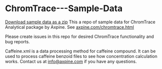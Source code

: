 # ChromTrace---Sample-Data

<a href="https://github.com/chromtrace/ChromTrace---Sample-Data/archive/refs/heads/main.zip" download>Download sample data as a zip</a>
This a repo of sample data for ChromTrace Analytical package by Axpine. See [axpine.com/chromtrace.html](https://axpine.com/chromtrace.html)

Please create issues in this repo for desired ChromTrace functionality and bug reports.

Caffeine.xml is a data processing method for caffeine compound. It can be used to process caffeine benzoid files to see how concentration calculation works.
Contact us at info@axpine.com if you have any questions.
